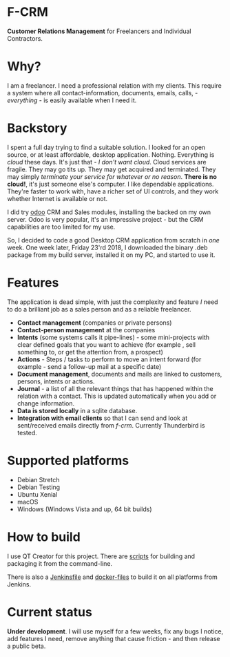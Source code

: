# F-CRM

**Customer Relations Management** for Freelancers and Individual Contractors.

# Why?

I am a freelancer. I need a professional relation with my clients. This require a system where all contact-information, documents, emails, calls, - *everything* - is easily available when I need it.

# Backstory

I spent a full day trying to find a suitable solution. I looked for an open source, or at least affordable, desktop application. Nothing. Everything is *cloud* these days. It's just that - *I don't want cloud*. Cloud services are fragile. They may go tits up. They may get acquired and terminated. They may simply *terminate your service for whatever or no reason*. **There is no cloud!**, it's just someone else's computer. I like dependable applications. They're faster to work with, have a richer set of UI controls, and they work whether Internet is available or not.

I did try [odoo](https://www.odoo.com/) CRM and Sales modules, installing the backed on my own server. Odoo is very popular, it's an impressive project - but the CRM capabilities are too limited for my use.

So, I decided to code a good Desktop CRM application from scratch in *one* week. One week later, Friday 23'rd 2018, I downloaded the binary .deb package from my build server, installed it on my PC, and started to use it.

# Features
The application is dead simple, with just the complexity and feature *I* need to do a brilliant job as a sales person and as a reliable freelancer.

- **Contact management** (companies or private persons)
- **Contact-person management** at the companies
- **Intents** (some systems calls it pipe-lines) - some mini-projects with clear defined goals that you want to achieve (for example , sell something to, or get the attention from, a prospect)
- **Actions** - Steps / tasks to perform to move an intent forward (for example - send a follow-up mail at a specific date)
- **Document management**, documents and mails are linked to customers, persons, intents or actions.
- **Journal** - a list of all the relevant things that has happened within the relation with a contact. This is updated automatically when you add or change information.
- **Data is stored locally** in a sqlite database.
- **Integration with email clients** so that I can send and look at sent/received emails directly from *f-crm*. Currently Thunderbird is tested.

# Supported platforms
 - Debian Stretch
 - Debian Testing
 - Ubuntu Xenial
 - macOS
 - Windows (Windows Vista and up, 64 bit builds)

# How to build
I use QT Creator for this project. There are [scripts](scripts) for building and packaging it from the command-line.

There is also a [Jenkinsfile](ci/jenkins/Jenkinsfile.groovy) and [docker-files](ci/jenkins/) to build it on all platforms from Jenkins.

# Current status
**Under development**. I will use myself for a few weeks, fix any bugs I notice, add features I need, remove anything that cause friction - and then release a public beta.
